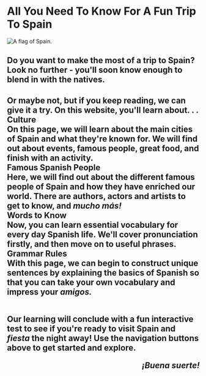 <html lang="en">

   <h1> All You Need To Know For A Fun Trip To Spain </h1>
   <img src="https://upload.wikimedia.org/wikipedia/en/9/9a/Flag_of_Spain.svg" alt="A flag of Spain." class="center" style="align:centre;">
<h2> Do you want to make the most of a trip to Spain? Look no further - you'll soon know enough to blend in with the natives. <h2>  

<div> Or maybe not, but if you keep reading, we can give it a try. On this website, you'll learn about. . . </div>


   <div id="table"> Culture </div>
   <div id="words"> On this page, we will learn about the main cities of Spain and what they're known for. We will find out about events, famous people, great food, and finish with an activity. </div>
   
   <div id="table"> Famous Spanish People </div>
   <div id="words"> Here, we will find out about the different famous people of Spain and how they have enriched our world. There are authors, actors and artists to get to know, and <i> mucho más! </i>   </div>
   
   <div id="table"> Words to Know </div>
   <div id="words"> Now, you can learn essential vocabulary for every day Spanish life. We'll cover pronunciation firstly, and then move on to useful phrases.   </div>
   
   <div id="table"> Grammar Rules </div>
   <div id="words"> With this page, we can begin to construct unique sentences by explaining the basics of Spanish so that you can take your own vocabulary and impress your <i> amigos. </i>  </div>
   
<br>  

<p> Our learning will conclude with a fun interactive test to see if you're ready to visit Spain and <i> fiesta </i> the night away! Use the navigation buttons above to get started and explore. </p>



<div style="text-align: right"> <i> ¡Buena suerte! </i> </div>


